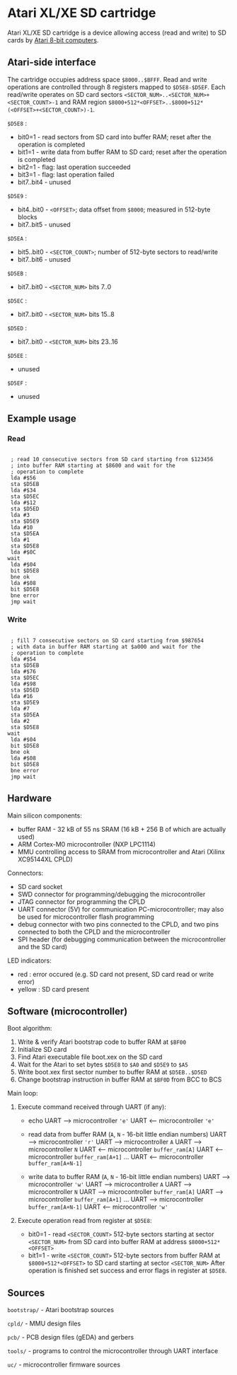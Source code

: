 Atari XL/XE SD cartridge
========================

Atari XL/XE SD cartridge is a device allowing access (read and write) to SD
cards by [Atari 8-bit computers](http://en.wikipedia.org/wiki/Atari_8-bit_family).

Atari-side interface
--------------------

The cartridge occupies address space `$8000..$BFFF`. Read and write operations
are controlled through 8 registers mapped to `$D5E8-$D5EF`. Each read/write
operates on SD card sectors `<SECTOR_NUM>..<SECTOR_NUM>+<SECTOR_COUNT>-1` and
RAM region `$8000+512*<OFFSET>..$8000+512*(<OFFSET>+<SECTOR_COUNT>)-1`.

`$D5E8` :

* bit0=1     - read sectors from SD card into buffer RAM; reset after the operation is completed
* bit1=1     - write data from buffer RAM to SD card; reset after the operation is completed
* bit2=1     - flag: last operation succeeded
* bit3=1     - flag: last operation failed
* bit7..bit4 - unused

`$D5E9` :

* bit4..bit0 - `<OFFSET>`; data offset from `$8000`; measured in 512-byte blocks
* bit7..bit5 - unused

`$D5EA` :

* bit5..bit0 - `<SECTOR_COUNT>`; number of 512-byte sectors to read/write
* bit7..bit6 - unused

`$D5EB` :

* bit7..bit0 - `<SECTOR_NUM>` bits 7..0

`$D5EC` :

* bit7..bit0 - `<SECTOR_NUM>` bits 15..8

`$D5ED` :

* bit7..bit0 - `<SECTOR_NUM>` bits 23..16

`$D5EE` :

* unused

`$D5EF` :

* unused

Example usage
-------------

### Read

<pre><code>
 ; read 10 consecutive sectors from SD card starting from $123456
 ; into buffer RAM starting at $8600 and wait for the
 ; operation to complete
 lda #$56
 sta $D5EB
 lda #$34
 sta $D5EC
 lda #$12
 sta $D5ED
 lda #3
 sta $D5E9
 lda #10
 sta $D5EA
 lda #1
 sta $D5E8
 lda #$0C
wait
 lda #$04
 bit $D5E8
 bne ok
 lda #$08
 bit $D5E8
 bne error
 jmp wait
</code></pre>

### Write

<pre><code>
 ; fill 7 consecutive sectors on SD card starting from $987654
 ; with data in buffer RAM starting at $a000 and wait for the
 ; operation to complete
 lda #$54
 sta $D5EB
 lda #$76
 sta $D5EC
 lda #$98
 sta $D5ED
 lda #16
 sta $D5E9
 lda #7
 sta $D5EA
 lda #2
 sta $D5E8
wait
 lda #$04
 bit $D5E8
 bne ok
 lda #$08
 bit $D5E8
 bne error
 jmp wait
</code></pre>

Hardware
--------

Main silicon components:

* buffer RAM - 32 kB of 55 ns SRAM (16 kB + 256 B of which are actually used)
* ARM Cortex-M0 microcontroller (NXP LPC1114)
* MMU controlling access to SRAM from microcontroller and Atari (Xilinx XC95144XL CPLD)

Connectors:

* SD card socket
* SWD connector for programming/debugging the microcontroller
* JTAG connector for programming the CPLD
* UART connector (5V) for communication PC-microcontroller; may also be used for microcontroller flash programming
* debug connector with two pins connected to the CPLD, and two pins connected to both the CPLD and the microcontroller
* SPI header (for debugging communication between the microcontroller and the SD card)

LED indicators:

* red : error occured (e.g. SD card not present, SD card read or write error)
* yellow : SD card present

Software (microcontroller)
--------------------------

Boot algorithm:

1. Write & verify Atari bootstrap code to buffer RAM at `$BF00`
2. Initialize SD card
3. Find Atari executable file boot.xex on the SD card
4. Wait for the Atari to set bytes `$D5E8` to `$A0` and `$D5E9` to `$A5`
5. Write boot.xex first sector number to buffer RAM at `$D5EB..$D5ED`
6. Change bootstrap instruction in buffer RAM at `$BF0D` from BCC to BCS

Main loop:

1. Execute command received through UART (if any):
   * echo
     UART --> microcontroller `'e'`
     UART <-- microcontroller `'e'`

   * read data from buffer RAM (`A`, `N` - 16-bit little endian numbers)
     UART --> microcontroller `'r'`
     UART --> microcontroller `A`
     UART --> microcontroller `N`
     UART <-- microcontroller `buffer_ram[A]`
     UART <-- microcontroller `buffer_ram[A+1]`
     ...
     UART <-- microcontroller `buffer_ram[A+N-1]`

   * write data to buffer RAM (`A`, `N` - 16-bit little endian numbers)
     UART --> microcontroller `'w'`
     UART --> microcontroller `A`
     UART --> microcontroller `N`
     UART --> microcontroller `buffer_ram[A]`
     UART --> microcontroller `buffer_ram[A+1]`
     ...
     UART --> microcontroller `buffer_ram[A+N-1]`
     UART <-- microcontroller `'w'`

2. Execute operation read from register at `$D5E8`:
   * bit0=1 - read `<SECTOR_COUNT>` 512-byte sectors starting at sector `<SECTOR_NUM>`
              from SD card into buffer RAM at address `$8000+512*<OFFSET>`
   * bit1=1 - write `<SECTOR_COUNT>` 512-byte sectors from buffer RAM
              at `$8000+512*<OFFSET>` to SD card starting at sector `<SECTOR_NUM>`
   After operation is finished set success and error flags in register at `$D5E8`.

Sources
-------

`bootstrap/` - Atari bootstrap sources

`cpld/`      - MMU design files

`pcb/`       - PCB design files (gEDA) and gerbers

`tools/`     - programs to control the microcontroller through UART interface

`uc/`        - microcontroller firmware sources

